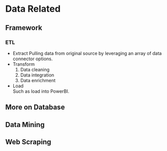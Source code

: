 # Data Related

## Framework

### ETL

- Extract
  Pulling data from original source by leveraging an array of data connector options.  
- Transform  
  1. Data cleaning
  2. Data integration
  3. Data enrichment
- Load  
  Such as load into PowerBI.  

## More on Database

## Data Mining

## Web Scraping